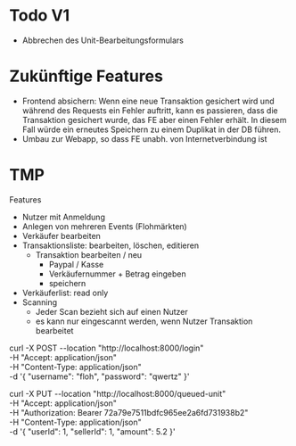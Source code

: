 Todo V1
=======

* Abbrechen des Unit-Bearbeitungsformulars

Zukünftige Features
===================

* Frontend absichern: Wenn eine neue Transaktion gesichert wird und während des Requests ein Fehler auftritt,
  kann es passieren, dass die Transaktion gesichert wurde, das FE aber einen Fehler erhält. In diesem Fall würde
  ein erneutes Speichern zu einem Duplikat in der DB führen.
* Umbau zur Webapp, so dass FE unabh. von Internetverbindung ist

TMP
===

Features

* Nutzer mit Anmeldung
* Anlegen von mehreren Events (Flohmärkten)
* Verkäufer bearbeiten
* Transaktionsliste: bearbeiten, löschen, editieren
  * Transaktion bearbeiten / neu
    * Paypal / Kasse
    * Verkäufernummer + Betrag eingeben
    * speichern
* Verkäuferlist: read only
* Scanning
  * Jeder Scan bezieht sich auf einen Nutzer 
  * es kann nur eingescannt werden, wenn Nutzer Transaktion bearbeitet 


curl -X POST --location "http://localhost:8000/login" \
-H "Accept: application/json" \
-H "Content-Type: application/json" \
-d '{
"username": "floh",
"password": "qwertz"
}'

curl -X PUT --location "http://localhost:8000/queued-unit" \
-H "Accept: application/json" \
-H "Authorization: Bearer 72a79e7511bdfc965ee2a6fd731938b2" \
-H "Content-Type: application/json" \
-d '{
"userId": 1,
"sellerId": 1,
"amount": 5.2
}'